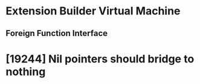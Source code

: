 # Extension Builder Virtual Machine
## Foreign Function Interface

# [19244] Nil pointers should bridge to nothing
